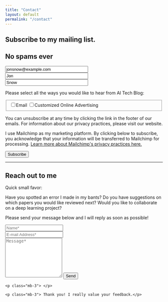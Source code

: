 ```yaml
---
title: "Contact"
layout: default
permalink: "/contact"
---
```


<!-- Begin Mailchimp Signup Form -->
<div id="mc_embed_signup">
<form action="https://waleopakunle.us19.list-manage.com/subscribe/post?u=e20ec4a21f6274d162c7762d6&amp;id=855aa6be9d" method="post" id="mc-embedded-subscribe-form" name="mc-embedded-subscribe-form" class="validate" target="_blank" novalidate>
    <div id="mc_embed_signup_scroll">
	<h2>Subscribe to my mailing list.</h2>
    <h2>No spams ever</h2>
	<input type="email" SIZE="30" value="jonsnow@example.com" name="EMAIL" class="required email" id="mce-EMAIL" onfocus="if(this.value==this.defaultValue)this.value='';" onblur="if(this.value=='')this.value=this.defaultValue;">
	<input type="text" SIZE="30" value="Jon" name="FNAME" class="required" id="mce-FNAME" onfocus="if(this.value==this.defaultValue)this.value='';" onblur="if(this.value=='')this.value=this.defaultValue;">
	<input type="text" SIZE="30" value="Snow" name="LNAME" class="required" id="mce-LNAME" onfocus="if(this.value==this.defaultValue)this.value='';" onblur="if(this.value=='')this.value=this.defaultValue;">

<div id="mergeRow-gdpr" class="mergeRow gdpr-mergeRow content__gdprBlock mc-field-group">
    <div class="content__gdpr">
        <p>Please select all the ways you would like to hear from AI Tech Blog:</p>
        <fieldset class="mc_fieldset gdprRequired mc-field-group" name="interestgroup_field">
		<label class="checkbox subfield" for="gdpr_71694"><input type="checkbox" id="gdpr_71694" name="gdpr[71694]" value="Y" class="av-checkbox "><span>Email</span> </label><label class="checkbox subfield" for="gdpr_71702"><input type="checkbox" id="gdpr_71702" name="gdpr[71702]" value="Y" class="av-checkbox "><span>Customized Online Advertising</span> </label>
        </fieldset>
        <p>You can unsubscribe at any time by clicking the link in the footer of our emails. For information about our privacy practices, please visit our website.</p>
    </div>
    <div class="content__gdprLegal">
        <p>I use Mailchimp as my marketing platform. By clicking below to subscribe, you acknowledge that your information will be transferred to Mailchimp for processing. <a href="https://mailchimp.com/legal/" target="_blank">Learn more about Mailchimp's privacy practices here.</a></p>
    </div>
</div>
	<div id="mce-responses" class="clear">
		<div class="response" id="mce-error-response" style="display:none"></div>
		<div class="response" id="mce-success-response" style="display:none"></div>
	</div>    <!-- real people should not fill this in and expect good things - do not remove this or risk form bot signups-->
    <div style="position: absolute; left: -5000px;" aria-hidden="true"><input type="text" name="b_e20ec4a21f6274d162c7762d6_855aa6be9d" tabindex="-1" value=""></div>
    <div class="clear"><input type="submit" value="Subscribe" name="subscribe" id="mc-embedded-subscribe" class="button"></div>
    </div>
</form>
</div>

<!--End mc_embed_signup-->

---
## Reach out to me


<form action="https://formspree.io/{{site.email}}" method="POST">    
    <p class="mb-4">Quick small favor: </p>
    <p class="mb-4">Have you spotted an error I made in my bants?
                    Do you have suggestions on which papers you would like reviewed next? Would you like to collaborate on a deep learning project?
    <p class="mb-4">Please send your message below and I will reply as soon as possible!</p>
    <div class="form-group row">
    <div class="col-md-6">
    <input class="form-control" type="text" name="name" placeholder="Name*" required>
    </div>
    <div class="col-md-6">
    <input class="form-control" type="email" name="_replyto" placeholder="E-mail Address*" required>
    </div>
    </div>
    <textarea rows="8" class="form-control mb-3" name="message" placeholder="Message*" required></textarea>    
    <input class="btn btn-success" type="submit" value="Send">

    <p class="mb-3"> </p>

    <p class="mb-3"> Thank you! I really value your feedback.</p>
</form>